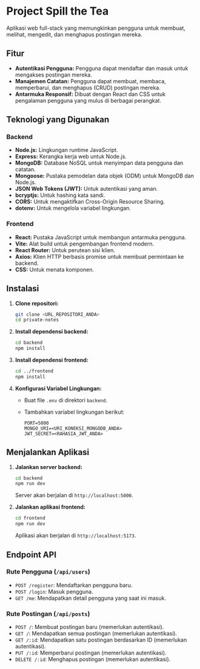 # Project Spill the Tea

Aplikasi web full-stack yang memungkinkan pengguna untuk membuat, melihat, mengedit, dan menghapus postingan mereka.

## Fitur

*   **Autentikasi Pengguna:** Pengguna dapat mendaftar dan masuk untuk mengakses postingan mereka.
*   **Manajemen Catatan:** Pengguna dapat membuat, membaca, memperbarui, dan menghapus (CRUD) postingan mereka.
*   **Antarmuka Responsif:** Dibuat dengan React dan CSS untuk pengalaman pengguna yang mulus di berbagai perangkat.

## Teknologi yang Digunakan

### Backend

*   **Node.js:** Lingkungan runtime JavaScript.
*   **Express:** Kerangka kerja web untuk Node.js.
*   **MongoDB:** Database NoSQL untuk menyimpan data pengguna dan catatan.
*   **Mongoose:** Pustaka pemodelan data objek (ODM) untuk MongoDB dan Node.js.
*   **JSON Web Tokens (JWT):** Untuk autentikasi yang aman.
*   **bcryptjs:** Untuk hashing kata sandi.
*   **CORS:** Untuk mengaktifkan Cross-Origin Resource Sharing.
*   **dotenv:** Untuk mengelola variabel lingkungan.

### Frontend

*   **React:** Pustaka JavaScript untuk membangun antarmuka pengguna.
*   **Vite:** Alat build untuk pengembangan frontend modern.
*   **React Router:** Untuk perutean sisi klien.
*   **Axios:** Klien HTTP berbasis promise untuk membuat permintaan ke backend.
*   **CSS:** Untuk menata komponen.

## Instalasi

1.  **Clone repositori:**

    ```bash
    git clone <URL_REPOSITORI_ANDA>
    cd private-notes
    ```

2.  **Install dependensi backend:**

    ```bash
    cd backend
    npm install
    ```

3.  **Install dependensi frontend:**

    ```bash
    cd ../frontend
    npm install
    ```

4.  **Konfigurasi Variabel Lingkungan:**

    *   Buat file `.env` di direktori `backend`.
    *   Tambahkan variabel lingkungan berikut:

        ```
        PORT=5000
        MONGO_URI=<URI_KONEKSI_MONGODB_ANDA>
        JWT_SECRET=<RAHASIA_JWT_ANDA>
        ```

## Menjalankan Aplikasi

1.  **Jalankan server backend:**

    ```bash
    cd backend
    npm run dev
    ```

    Server akan berjalan di `http://localhost:5000`.

2.  **Jalankan aplikasi frontend:**

    ```bash
    cd frontend
    npm run dev
    ```

    Aplikasi akan berjalan di `http://localhost:5173`.

## Endpoint API

### Rute Pengguna (`/api/users`)

*   `POST /register`: Mendaftarkan pengguna baru.
*   `POST /login`: Masuk pengguna.
*   `GET /me`: Mendapatkan detail pengguna yang saat ini masuk.

### Rute Postingan (`/api/posts`)

*   `POST /`: Membuat postingan baru (memerlukan autentikasi).
*   `GET /`: Mendapatkan semua postingan (memerlukan autentikasi).
*   `GET /:id`: Mendapatkan satu postingan berdasarkan ID (memerlukan autentikasi).
*   `PUT /:id`: Memperbarui postingan (memerlukan autentikasi).
*   `DELETE /:id`: Menghapus postingan (memerlukan autentikasi).
#
